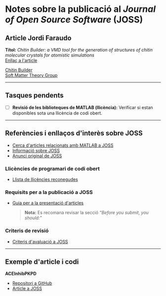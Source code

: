 # Notes sobre la publicació al *Journal of Open Source Software* (JOSS)

## Article Jordi Faraudo  
**Títol:** *Chitin Builder: a VMD tool for the generation of structures of chitin molecular crystals for atomistic simulations*  
[Enllaç a l'article](https://joss.theoj.org/papers/10.21105/joss.05771)  

[Chitin Builder](https://github.com/soft-matter-theory-at-icmab-csic/chitin_builder)  
[Soft Matter Theory Group](https://github.com/soft-matter-theory-at-icmab-csic)  

---

## Tasques pendents  
- [ ] **Revisió de les biblioteques de MATLAB (llicència):** Verificar si estan disponibles sota una llicència de codi obert.  

---

## Referències i enllaços d'interès sobre JOSS  

- [Cerca d'articles relacionats amb MATLAB a JOSS](https://joss.theoj.org/papers/search?q=matlab&search_button=)  
- [Informació sobre JOSS](https://joss.theoj.org/about)  
- [Anunci original de JOSS](https://www.arfon.org/announcing-the-journal-of-open-source-software)  

### Llicències de programari de codi obert  
- [Llista de llicències reconegudes](https://opensource.org/licenses-old/category)  

### Requisits per a la publicació a JOSS  
- [Guia per a la presentació d'articles](https://joss.readthedocs.io/en/latest/submitting.html)  
  > **Nota:** Es recomana revisar la secció *"Before you submit, you should:"*  

### Criteris de revisió  
- [Criteris d'avaluació a JOSS](https://joss.readthedocs.io/en/latest/review_criteria.html)  

---

## Exemple d'article i codi  
**ACEInhibPKPD**  
- [Repositori a GitHub](https://github.com/ashleefv/ACEInhibPKPD)  
- [Article a JOSS](https://joss.theoj.org/papers/10.21105/joss.00340)  
